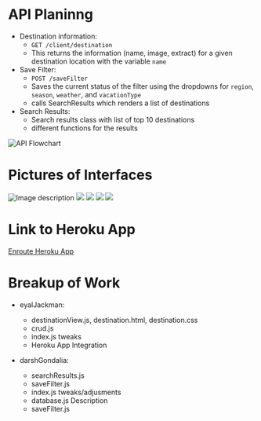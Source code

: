 # API Planinng

- Destination information:
  - `GET /client/destination`
  - This returns the information (name, image, extract) for a given destination location with the variable `name`
- Save Filter:
  - `POST /saveFilter`
  - Saves the current status of the filter using the dropdowns for `region`, `season`, `weather`, and `vacationType`
  - calls SearchResults which renders a list of destinations
- Search Results:
  - Search results class with list of top 10 destinations
  - different functions for the results

![API Flowchart](https://i.imgur.com/lYQwD6Y.jpg)
# Pictures of Interfaces
![Image description](https://i.imgur.com/a/hHUO15M)
![](https://i.imgur.com/uB9YLra.jpg)
![](https://i.imgur.com/6dg6Tpe.jpg)
![](https://i.imgur.com/6F9XW9Q.png)
![](https://i.imgur.com/Ro68Qtm.png)

# Link to Heroku App

[Enroute Heroku App](https://cs326-enroute-30.herokuapp.com/)

# Breakup of Work

- eyalJackman:

  - destinationView.js, destination.html, destination.css
  - crud.js
  - index.js tweaks
  - Heroku App Integration

- darshGondalia:
  - searchResults.js
  - saveFilter.js
  - index.js tweaks/adjusments
  - database.js Description
  - saveFilter.js
